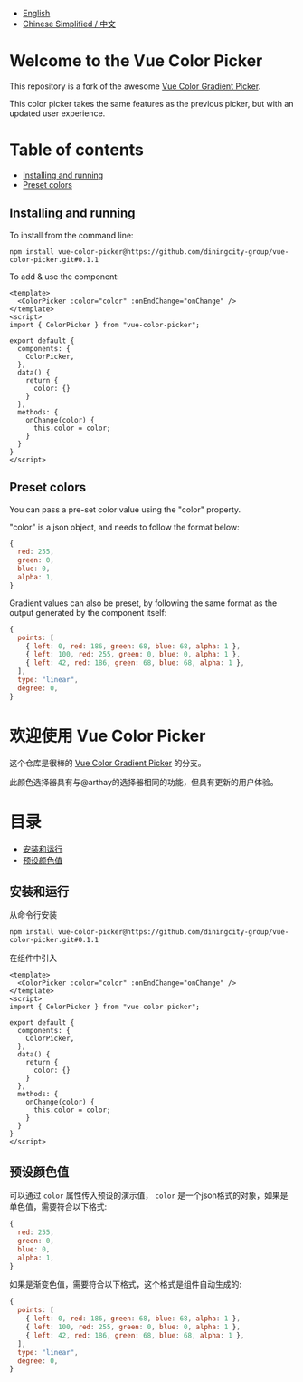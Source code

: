 - [English](https://github.com/diningcity-group/vue-color-picker#welcome-to-the-vue-color-picker) 
- [Chinese Simplified / 中文](https://github.com/diningcity-group/vue-color-picker#%E6%AC%A2%E8%BF%8E%E4%BD%BF%E7%94%A8-vue-color-picker)

# Welcome to the Vue Color Picker

This repository is a fork of the awesome [Vue Color Gradient Picker](https://github.com/arthay/vue-color-gradient-picker).

This color picker takes the same features as the previous picker, but with an updated user experience.

# Table of contents

- [Installing and running](https://github.com/diningcity-group/vue-color-picker#installing-and-running)
- [Preset colors](https://github.com/diningcity-group/vue-color-picker#preset-colors)

## Installing and running 

To install from the command line:

````shell
npm install vue-color-picker@https://github.com/diningcity-group/vue-color-picker.git#0.1.1
````

To add & use the component:

````vue
<template>
  <ColorPicker :color="color" :onEndChange="onChange" />
</template>
<script>
import { ColorPicker } from "vue-color-picker";

export default {
  components: {
    ColorPicker,
  },
  data() {
    return {
      color: {}
    }
  },
  methods: {
    onChange(color) {
      this.color = color;
    }
  }
}
</script>
````

## Preset colors

You can pass a pre-set color value using the "color" property.

"color" is a json object, and needs to follow the format below:

````js
{
  red: 255,
  green: 0,
  blue: 0,
  alpha: 1,
}
````

Gradient values can also be preset, by following the same format as the output generated by the component itself:

````js
{
  points: [
    { left: 0, red: 186, green: 68, blue: 68, alpha: 1 },
    { left: 100, red: 255, green: 0, blue: 0, alpha: 1 },
    { left: 42, red: 186, green: 68, blue: 68, alpha: 1 },
  ],
  type: "linear",
  degree: 0,
}
````

# 欢迎使用 Vue Color Picker

这个仓库是很棒的 [Vue Color Gradient Picker](https://github.com/arthay/vue-color-gradient-picker) 的分支。

此颜色选择器具有与@arthay的选择器相同的功能，但具有更新的用户体验。

# 目录

- [安装和运行](https://github.com/diningcity-group/vue-color-picker#%E5%AE%89%E8%A3%85%E5%92%8C%E8%BF%90%E8%A1%8C)
- [预设颜色值](https://github.com/diningcity-group/vue-color-picker#%E9%A2%84%E8%AE%BE%E9%A2%9C%E8%89%B2%E5%80%BC)

## 安装和运行

从命令行安装
````shell
npm install vue-color-picker@https://github.com/diningcity-group/vue-color-picker.git#0.1.1
````

在组件中引入
````vue
<template>
  <ColorPicker :color="color" :onEndChange="onChange" />
</template>
<script>
import { ColorPicker } from "vue-color-picker";

export default {
  components: {
    ColorPicker,
  },
  data() {
    return {
      color: {}
    }
  },
  methods: {
    onChange(color) {
      this.color = color;
    }
  }
}
</script>
````

## 预设颜色值

可以通过 `color` 属性传入预设的演示值， `color` 是一个json格式的对象，如果是单色值，需要符合以下格式:
````js
{
  red: 255,
  green: 0,
  blue: 0,
  alpha: 1,
}
````

如果是渐变色值，需要符合以下格式，这个格式是组件自动生成的:
````js
{
  points: [
    { left: 0, red: 186, green: 68, blue: 68, alpha: 1 },
    { left: 100, red: 255, green: 0, blue: 0, alpha: 1 },
    { left: 42, red: 186, green: 68, blue: 68, alpha: 1 },
  ],
  type: "linear",
  degree: 0,
}
````

